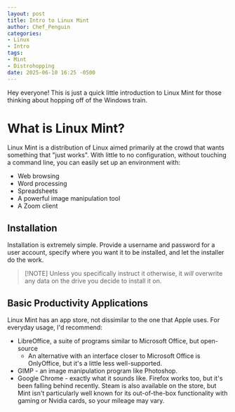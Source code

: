 ```yaml
---
layout: post
title: Intro to Linux Mint
author: Chef_Penguin
categories:
- Linux
- Intro
tags:
- Mint
- Distrohopping
date: 2025-06-10 16:25 -0500
---
```

Hey everyone! This is just a quick little introduction to Linux Mint for those thinking about hopping off of the Windows train.

# What is Linux Mint?

Linux Mint is a distribution of Linux aimed primarily at the crowd that wants something that "just works". With little to no configuration, without touching a command line, you can easily set up an environment with:
- Web browsing
- Word processing
- Spreadsheets
- A powerful image manipulation tool
- A Zoom client

## Installation

Installation is extremely simple. Provide a username and password for a user account, specify where you want it to be installed, and let the installer do the work.

>[!NOTE] Unless you specifically instruct it otherwise, it *will* overwrite any data on the drive you decide to install it on. 

## Basic Productivity Applications

Linux Mint has an app store, not dissimilar to the one that Apple uses. For everyday usage, I'd recommend: 
- LibreOffice, a suite of programs similar to Microsoft Office, but open-source
  - An alternative with an interface closer to Microsoft Office is OnlyOffice, but it's a little less well-supported.
- GIMP - an image manipulation program like Photoshop.
- Google Chrome - exactly what it sounds like. Firefox works too, but it's been falling behind recently.
Steam is also available on the store, but Mint isn't particularly well known for its out-of-the-box functionality with gaming or Nvidia cards, so your mileage may vary.
